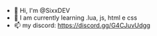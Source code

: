 - 👋 Hi, I'm @SixxDEV
- 🌱 I am currently learning .lua, js, html e css
- 📫 my discord: https://discord.gg/G4CJuvUdgg
